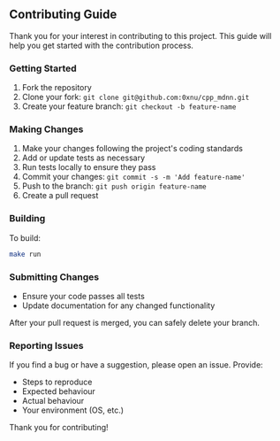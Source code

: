 ## Contributing Guide

Thank you for your interest in contributing to this project. This guide will help you get started with the contribution process.

### Getting Started

1. Fork the repository
2. Clone your fork: `git clone git@github.com:0xnu/cpp_mdnn.git`
3. Create your feature branch: `git checkout -b feature-name`

### Making Changes

1. Make your changes following the project's coding standards
2. Add or update tests as necessary
3. Run tests locally to ensure they pass
4. Commit your changes: `git commit -s -m 'Add feature-name'`
5. Push to the branch: `git push origin feature-name`
6. Create a pull request

### Building

To build:

```sh
make run
```

### Submitting Changes

- Ensure your code passes all tests
- Update documentation for any changed functionality

After your pull request is merged, you can safely delete your branch.

### Reporting Issues

If you find a bug or have a suggestion, please open an issue. Provide:

- Steps to reproduce
- Expected behaviour
- Actual behaviour
- Your environment (OS, etc.)

Thank you for contributing!
